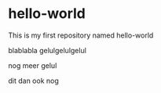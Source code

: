 # hello-world
This is my first repository named hello-world

blablabla gelulgelulgelul


nog meer gelul

dit dan ook nog

